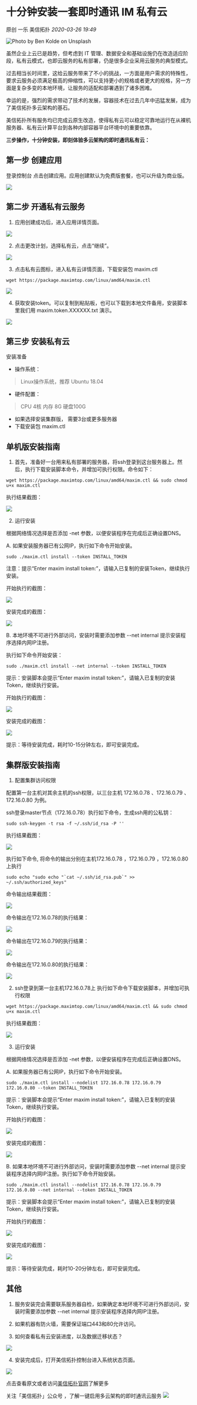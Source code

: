 # 十分钟安装一套即时通讯 IM 私有云

原创 一乐 美信拓扑 _2020-03-26 19:49_

![Photo by Ben Kolde on Unsplash](../../assets/articles/autogen-3327f0040a74492f5f4424d29ce2e9b8325971b165772ba135f1168b265a3c9e.webp)

虽然企业上云已是趋势，但考虑到 IT 管理、数据安全和基础设施仍在改造适应阶段，私有云模式，也即云服务的私有部署，仍是很多企业采用云服务的典型模式。

过去相当长时间里，这给云服务带来了不小的挑战，一方面是用户需求的特殊性，要求云服务必须满足极高的伸缩性，可以支持更小的规格或者更大的规格，另一方面是复杂多变的本地环境，让服务的适配和部署遇到了诸多困难。

幸运的是，强烈的需求带动了技术的发展，容器技术在过去几年中迅猛发展，成为了美信拓扑多云架构的基石。

美信拓扑所有服务均已完成云原生改造，使得私有云可以稳定可靠地运行在从裸机服务器、私有云计算平台到各种内部容器平台环境中的重要依靠。

**三步操作，十分钟安装，即刻体验多云架构的即时通讯私有云：**

## 第一步 创建应用

登录控制台 点击创建应用。应用创建默认为免费版套餐，也可以升级为商业版。

![](../../assets/articles/autogen-f38ceb53130c10ffd148096ad0f9f317f3232418ee3d5936f13a516411f81d52.webp)

###

## 第二步 开通私有云服务

1. 应用创建成功后，进入应用详情页面。

![](../../assets/articles/autogen-cded3629a354630e8068517297cb57e3ba8145e71cc70f8605aa1a0a0b4301e6.webp)

2. 点击更改计划，选择私有云，点击“继续”。

![](../../assets/articles/autogen-641c7e6796b1be818d6b1c1073ca5732d4b5658c550279b3fc3429b8b28183a2.webp)

3. 点击私有云图标，进入私有云详情页面，下载安装包 maxim.ctl

```
wget https://package.maximtop.com/linux/amd64/maxim.ctl
```

![](../../assets/articles/autogen-7005096df70f2318f868bc5e73e625906131bc631237fff954b6607fc05e9d22.webp)

4. 获取安装token。可以复制到粘贴板，也可以下载到本地文件备用，安装脚本里我们用 maxim.token.XXXXXX.txt 演示。

![](../../assets/articles/autogen-48be1ea8facfd2d43290255724f900a36428d5a59763ff63fda6f185e7f30e20.webp)

###

## 第三步 安装私有云

安装准备

* 操作系统：

> Linux操作系统，推荐 Ubuntu 18.04

* 硬件配置：

> CPU 4核 内存 8G 硬盘100G

* 如果选择安装集群版， 需要3台或更多服务器
* 下载安装包 maxim.ctl

## **单机版安装指南**

1. 首先，准备好一台用来私有部署的服务器，将ssh登录到这台服务器上。然后，执行下载安装脚本命令，并增加可执行权限。命令如下：

```
wget https://package.maximtop.com/linux/amd64/maxim.ctl && sudo chmod u+x maxim.ctl
```

执行结果截图：

![](../../assets/articles/autogen-e571529ce968949d53f0d21998ccdf45b50de845aad0c5eda31361f393137c56.webp)

2. 运行安装

根据网络情况选择是否添加 -net 参数，以便安装程序在完成后正确设置DNS。

A. 如果安装服务器已有公网IP，执行如下命令开始安装。

```
sudo ./maxim.ctl install --token INSTALL_TOKEN
```

注意：提示“Enter maxim install token:”，请输入已复制的安装Token，继续执行安装。

开始执行的截图：

![](../../assets/articles/autogen-c9d288bfd19a75d715bfe1068305b9b37ccd99f11bf78d7a8060daa27ec1e3f0.webp)

安装完成的截图：

![](../../assets/articles/autogen-29b7b0f50f102060638120767bee66c327f04cc1adffd911d893f089a0cd0eb.webp)

B. 本地环境不可进行外部访问，安装时需要添加参数 --net internal 提示安装程序选择内网IP注册。

执行如下命令开始安装：

```
sudo ./maxim.ctl install --net internal --token INSTALL_TOKEN
```

提示：安装脚本会提示“Enter maxim install token:”，请输入已复制的安装Token，继续执行安装。

开始执行的截图：

![](../../assets/articles/autogen-3d54cb3ccdf886a9c5e4a6bf4cd140de852488e4abf128cfa201d80c3a7418a2.webp)

安装完成的截图：

![](../../assets/articles/autogen-29b7b0f50f102060638120767bee66c327f04cc1adffd911d893f089a0cd0eb.webp)

提示：等待安装完成，耗时10-15分钟左右，即可安装完成。

## **集群版安装指南**

1. 配置集群访问权限

配置第一台主机对其余主机的ssh权限，以三台主机 172.16.0.78 、172.16.0.79 、172.16.0.80 为例。

ssh登录master节点（172.16.0.78）执行如下命令，生成ssh用的公私钥：

```
sudo ssh-keygen -t rsa -f ~/.ssh/id_rsa -P ''
```

执行结果截图：

![](../../assets/articles/autogen-8aac49e00cd042f0fe1880b2eccd9a31400aca91d59b082802f334bbf47cff49.webp)

执行如下命令, 将命令的输出分别在主机172.16.0.78 ，172.16.0.79 ，172.16.0.80上执行

```
sudo echo "sudo echo "`cat ~/.ssh/id_rsa.pub`" >> ~/.ssh/authorized_keys"
```

命令输出结果截图：

![](../../assets/articles/autogen-f120754ec03798943920f8f957c19430018c102f52c879f599a1e7e0c588d417.webp)

命令输出在172.16.0.78的执行结果：

![](../../assets/articles/autogen-2d7b454465a8d4086cce07a689b20678be19aa965cc71c4788f9d6be80c226d9.webp)

命令输出在172.16.0.79的执行结果：

![](../../assets/articles/autogen-30f776bfc0be9e9fb3b531af5a7b86144cb4aa65f6852450951f289a6d7d4433.webp)

命令输出在172.16.0.80的执行结果：

![](../../assets/articles/autogen-eb8169381dfe95c908f3dd0b6b5a33fe026996cb52aa2fc388874b1e6d71ef73.webp)

2. ssh登录到第一台主机172.16.0.78上 执行如下命令下载安装脚本，并增加可执行权限

```
wget https://package.maximtop.com/linux/amd64/maxim.ctl && sudo chmod u+x maxim.ctl
```

执行结果截图：

![](../../assets/articles/autogen-28f1be69f9d1a8d5d23a5c24ec0cf99b2055b14fda99eecbde19ba6c33248111.webp)

3. 运行安装

根据网络情况选择是否添加 -net 参数，以便安装程序在完成后正确设置DNS。

A. 如果服务器已有公网IP，执行如下命令开始安装。

```
sudo ./maxim.ctl install --nodelist 172.16.0.78 172.16.0.79 172.16.0.80 --token INSTALL_TOKEN
```

提示：安装脚本会提示“Enter maxim install token:”，请输入已复制的安装Token，继续执行安装。

开始执行的截图：

![](../../assets/articles/autogen-d99e0dee45d92cf9e1063fc4216ef27acaa4918376732a10e888fdb769956948.webp)

安装完成的截图：

![](../../assets/articles/autogen-815c3f0e9a93e3d71d6a12850151992ed97bd2b132c70f9503a6f11801b759e7.webp)

B. 如果本地环境不可进行外部访问，安装时需要添加参数 --net internal 提示安装程序选择内网IP注册。执行如下命令开始安装。

```
sudo ./maxim.ctl install --nodelist 172.16.0.78 172.16.0.79 172.16.0.80 --net internal --token INSTALL_TOKEN
```

提示：安装脚本会提示“Enter maxim install token:”，请输入已复制的安装Token，继续执行安装。

开始执行的截图：

![](../../assets/articles/autogen-20c604bdd745d6ac05e330a5351fa3e6b27dfcd9e570ac96bf4dd39912f6cbe4.webp)

安装完成的截图：

![](../../assets/articles/autogen-815c3f0e9a93e3d71d6a12850151992ed97bd2b132c70f9503a6f11801b759e7.webp)

提示：等待安装完成，耗时10-20分钟左右，即可安装完成。

## 其他

1. 服务安装完会需要联系服务器自检，如果确定本地环境不可进行外部访问，安装时需要添加参数 --net internal 提示安装程序选择内网IP注册。

2. 如果机器有防火墙，需要保证端口443和80允许访问。

3. 如何查看私有云安装进度，以及数据迁移状态？

![](../../assets/articles/autogen-5c7880eface5ec800aa3bf50e1493a4a0f39c124ce42c96e2085769a61395d0b.webp)

4. 安装完成后，打开美信拓扑控制台进入系统状态页面。

![](../../assets/articles/autogen-8930e00c6e548fa9a8ad0b08f16906d502f707ae2823b4dad9b7241574edc036.webp)

点击查看原文或者访问[美信拓扑官网](https://www.maximtop.com)了解更多

关注「美信拓扑」公众号 ，了解一键启用多云架构的即时通讯云服务 ![](../../assets/articles/autogen-c8d075136a4c9362a33f0aec83bb43435c668ce4b52c292bf396c42278482745.webp)
